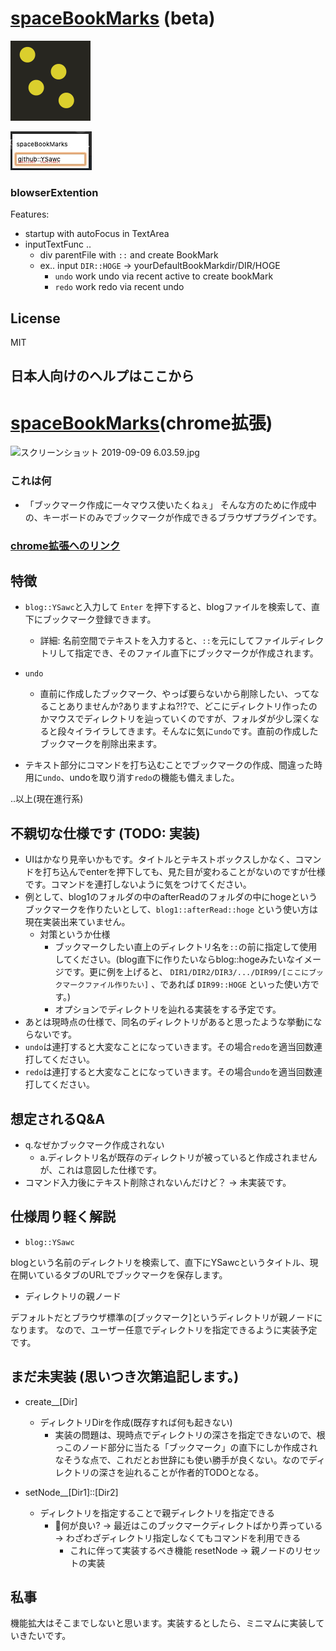# [spaceBookMarks](https://chrome.google.com/webstore/detail/spacebookmarks/ecahpfejocepicljldbdohmakckkojje) (beta)

![spaceBookMarks](https://github.com/YSawc/spaceBookMarks/blob/master/src/png/small__spaceBookMark.png?raw=true)

![spaceBookMarks](https://github.com/YSawc/spaceBookMarks/blob/master/screenshot/spaceBookMarks.jpg)

### blowserExtention

Features:
 - startup with autoFocus in TextArea
 - inputTextFunc ..
   - div parentFile with `::` and create BookMark
   - ex.. input `DIR::HOGE` -> yourDefaultBookMarkdir/DIR/HOGE
	 - `undo` work undo via recent active to create bookMark
	 - `redo` work redo via recent undo

## License
MIT

## 日本人向けのヘルプはここから

# [spaceBookMarks](https://chrome.google.com/webstore/detail/spacebookmarks/ecahpfejocepicljldbdohmakckkojje)(chrome拡張)

![スクリーンショット 2019-09-09 6.03.59.jpg](https://qiita-image-store.s3.ap-northeast-1.amazonaws.com/0/287566/2e45a07e-0cc4-031d-c6d5-714953dc846d.jpeg)

### これは何

- 「ブックマーク作成に一々マウス使いたくねぇ」
そんな方のために作成中の、キーボードのみでブックマークが作成できるブラウザプラグインです。

### [chrome拡張へのリンク](https://chrome.google.com/webstore/detail/spacebookmarks/ecahpfejocepicljldbdohmakckkojje)

## 特徴

- `blog::YSawc`と入力して `Enter` を押下すると、blogファイルを検索して、直下にブックマーク登録できます。
    - 詳細: 名前空間でテキストを入力すると、`::`を元にしてファイルディレクトリして指定でき、そのファイル直下にブックマークが作成されます。
- `undo`
  - 直前に作成したブックマーク、やっぱ要らないから削除したい、ってなることありませんか?ありますよね?!?で、どこにディレクトリ作ったのかマウスでディレクトリを辿っていくのですが、フォルダが少し深くなると段々イライラしてきます。そんなに気に`undo`です。直前の作成したブックマークを削除出来ます。

- テキスト部分にコマンドを打ち込むことでブックマークの作成、間違った時用に`undo`、undoを取り消す`redo`の機能も備えました。

..以上(現在進行系)

## 不親切な仕様です (TODO: 実装)

 - UIはかなり見辛いかもです。タイトルとテキストボックスしかなく、コマンドを打ち込んでenterを押下しても、見た目が変わることがないのですが仕様です。コマンドを連打しないように気をつけてください。
 - 例として、blog1のフォルダの中のafterReadのフォルダの中にhogeというブックマークを作りたいとして、`blog1::afterRead::hoge` という使い方は現在実装出来ていません。
   - 対策というか仕様
       - ブックマークしたい直上のディレクトリ名を`::`の前に指定して使用してください。(blog直下に作りたいならblog::hogeみたいなイメージです。更に例を上げると、 `DIR1/DIR2/DIR3/.../DIR99/[ここにブックマークファイル作りたい]` 、であれば `DIR99::HOGE` といった使い方です。)
       - オプションでディレクトリを辿れる実装をする予定です。
 - あとは現時点の仕様で、同名のディレクトリがあると思ったような挙動にならないです。
 - `undo`は連打すると大変なことになっていきます。その場合`redo`を適当回数連打してください。
 - `redo`は連打すると大変なことになっていきます。その場合`undo`を適当回数連打してください。


## 想定されるQ&A
- q.なぜかブックマーク作成されない
  - a.ディレクトリ名が既存のディレクトリが被っていると作成されませんが、これは意図した仕様です。
- コマンド入力後にテキスト削除されないんだけど？ -> 未実装です。

## 仕様周り軽く解説

- `blog::YSawc`

blogという名前のディレクトリを検索して、直下にYSawcというタイトル、現在開いているタブのURLでブックマークを保存します。

- ディレクトリの親ノード

デフォルトだとブラウザ標準の[ブックマーク]というディレクトリが親ノードになります。
なので、ユーザー任意でディレクトリを指定できるように実装予定です。

## まだ未実装 (思いつき次第追記します。)

- create__[Dir]
    - ディレクトリDirを作成(既存すれば何も起きない)
        - 実装の問題は、現時点でディレクトリの深さを指定できないので、根っこのノード部分に当たる「ブックマーク」の直下にしか作成されなそうな点で、これだとお世辞にも使い勝手が良くない。なのでディレクトリの深さを辿れることが作者的TODOとなる。

- setNode__[Dir1]::[Dir2]
    - ディレクトリを指定することで親ディレクトリを指定できる
        - 何が良い? -> 最近はこのブックマークディレクトばかり弄っている -> わざわざディレクトリ指定しなくてもコマンドを利用できる
            - これに伴って実装するべき機能 resetNode -> 親ノードのリセットの実装

## 私事

機能拡大はそこまでしないと思います。実装するとしたら、ミニマムに実装していきたいです。
